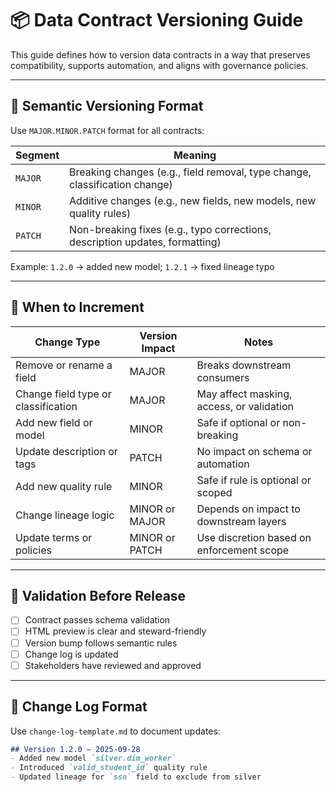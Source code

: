 # 📦 Data Contract Versioning Guide

This guide defines how to version data contracts in a way that preserves compatibility, supports automation, and aligns with governance policies.

---

## 🔢 Semantic Versioning Format

Use `MAJOR.MINOR.PATCH` format for all contracts:

| Segment | Meaning |
|--------|---------|
| `MAJOR` | Breaking changes (e.g., field removal, type change, classification change) |
| `MINOR` | Additive changes (e.g., new fields, new models, new quality rules) |
| `PATCH` | Non-breaking fixes (e.g., typo corrections, description updates, formatting)

Example: `1.2.0` → added new model; `1.2.1` → fixed lineage typo

---

## 🧭 When to Increment

| Change Type | Version Impact | Notes |
|-------------|----------------|-------|
| Remove or rename a field | MAJOR | Breaks downstream consumers |
| Change field type or classification | MAJOR | May affect masking, access, or validation |
| Add new field or model | MINOR | Safe if optional or non-breaking |
| Update description or tags | PATCH | No impact on schema or automation |
| Add new quality rule | MINOR | Safe if rule is optional or scoped |
| Change lineage logic | MINOR or MAJOR | Depends on impact to downstream layers |
| Update terms or policies | MINOR or PATCH | Use discretion based on enforcement scope |

---

## 🧪 Validation Before Release

- [ ] Contract passes schema validation
- [ ] HTML preview is clear and steward-friendly
- [ ] Version bump follows semantic rules
- [ ] Change log is updated
- [ ] Stakeholders have reviewed and approved

---

## 📜 Change Log Format

Use `change-log-template.md` to document updates:

```markdown
## Version 1.2.0 – 2025-09-28
- Added new model `silver.dim_worker`
- Introduced `valid_student_id` quality rule
- Updated lineage for `ssn` field to exclude from silver
